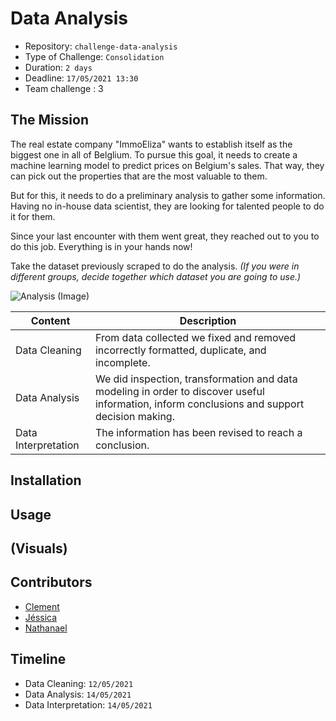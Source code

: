 # Data Analysis

- Repository: `challenge-data-analysis`
- Type of Challenge: `Consolidation`
- Duration: `2 days`
- Deadline: `17/05/2021 13:30`
- Team challenge : 3

## The Mission

The real estate company "ImmoEliza" wants to establish itself as the biggest one in all of Belglium. To pursue this goal, it needs to create a machine learning model to predict prices on Belgium's sales. That way, they can pick out the properties that are the most valuable to them.

But for this, it needs to do a preliminary analysis to gather some information. Having no in-house data scientist, they are looking for talented people to do it for them.

Since your last encounter with them went great, they reached out to you to do this job. Everything is in your hands now!

Take the dataset previously scraped to do the analysis. *(If you were in different groups, decide together which dataset you are going to use.)*

![Analysis (Image)](https://y26uq11r8xr1zyp0d3inciqv-wpengine.netdna-ssl.com/wp-content/uploads/2019/10/37.jpg)


| Content | Description |
|---|---|
| Data Cleaning| From data collected we fixed and removed incorrectly formatted, duplicate, and incomplete.|
| Data Analysis| We did inspection, transformation and data modeling in order to discover useful information, inform conclusions and support decision making. |
| Data Interpretation| The information has been revised to reach a conclusion. |


## Installation
## Usage
## (Visuals)
## Contributors

- [Clement](https://github.com/clementhaen) 
- [Jéssica](https://github.com/jessicambs) 
- [Nathanael](https://github.com/Nathanael-Mariaule) 


## Timeline
- Data Cleaning: `12/05/2021`
- Data Analysis: `14/05/2021`
- Data Interpretation: `14/05/2021`


